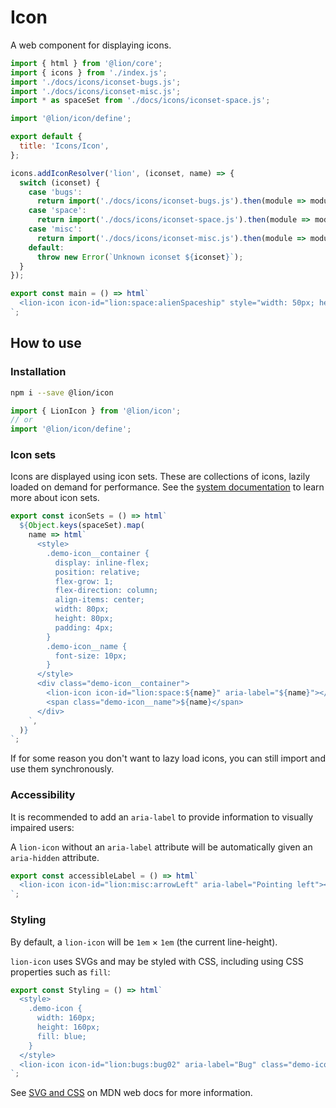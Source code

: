 # Icon

A web component for displaying icons.

```js script
import { html } from '@lion/core';
import { icons } from './index.js';
import './docs/icons/iconset-bugs.js';
import './docs/icons/iconset-misc.js';
import * as spaceSet from './docs/icons/iconset-space.js';

import '@lion/icon/define';

export default {
  title: 'Icons/Icon',
};

icons.addIconResolver('lion', (iconset, name) => {
  switch (iconset) {
    case 'bugs':
      return import('./docs/icons/iconset-bugs.js').then(module => module[name]);
    case 'space':
      return import('./docs/icons/iconset-space.js').then(module => module[name]);
    case 'misc':
      return import('./docs/icons/iconset-misc.js').then(module => module[name]);
    default:
      throw new Error(`Unknown iconset ${iconset}`);
  }
});
```

```js preview-story
export const main = () => html`
  <lion-icon icon-id="lion:space:alienSpaceship" style="width: 50px; height: 50px;"></lion-icon>
`;
```

## How to use

### Installation

```bash
npm i --save @lion/icon
```

```js
import { LionIcon } from '@lion/icon';
// or
import '@lion/icon/define';
```

### Icon sets

Icons are displayed using icon sets. These are collections of icons, lazily loaded on demand for performance.
See the [system documentation](?path=/docs/icons-system--page) to learn more about icon sets.

```js preview-story
export const iconSets = () => html`
  ${Object.keys(spaceSet).map(
    name => html`
      <style>
        .demo-icon__container {
          display: inline-flex;
          position: relative;
          flex-grow: 1;
          flex-direction: column;
          align-items: center;
          width: 80px;
          height: 80px;
          padding: 4px;
        }
        .demo-icon__name {
          font-size: 10px;
        }
      </style>
      <div class="demo-icon__container">
        <lion-icon icon-id="lion:space:${name}" aria-label="${name}"></lion-icon>
        <span class="demo-icon__name">${name}</span>
      </div>
    `,
  )}
`;
```

If for some reason you don't want to lazy load icons, you can still import and use them
synchronously.

### Accessibility

It is recommended to add an `aria-label` to provide information to visually impaired users:

A `lion-icon` without an `aria-label` attribute will be automatically given an `aria-hidden` attribute.

```js preview-story
export const accessibleLabel = () => html`
  <lion-icon icon-id="lion:misc:arrowLeft" aria-label="Pointing left"></lion-icon>
`;
```

### Styling

By default, a `lion-icon` will be `1em` × `1em` (the current line-height).

`lion-icon` uses SVGs and may be styled with CSS, including using CSS properties such as `fill`:

```js preview-story
export const Styling = () => html`
  <style>
    .demo-icon {
      width: 160px;
      height: 160px;
      fill: blue;
    }
  </style>
  <lion-icon icon-id="lion:bugs:bug02" aria-label="Bug" class="demo-icon"></lion-icon>
`;
```

See <a href="https://developer.mozilla.org/en-US/docs/Web/SVG/Tutorial/SVG_and_CSS" target="_blank">SVG and CSS</a> on MDN web docs for more information.
